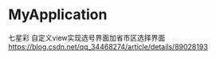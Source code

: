 # MyApplication
七星彩
自定义view实现选号界面加省市区选择界面
https://blog.csdn.net/qq_34468274/article/details/89028193
